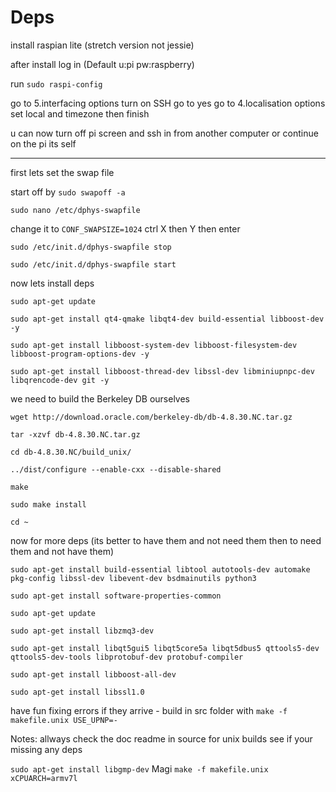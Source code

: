 # Deps

install raspian lite (stretch version not jessie)

after install log in (Default u:pi pw:raspberry)

run ```sudo raspi-config```

go to 5.interfacing options turn on SSH go to yes go to 4.localisation options set local and timezone   then finish

u can now turn off pi screen and ssh in from another computer or continue on the pi its self 

---------------------------------------------------------------------------------------------
first lets set the swap file

start off by ```sudo swapoff -a```

```sudo nano /etc/dphys-swapfile```

change it to ```CONF_SWAPSIZE=1024``` ctrl X then Y then enter

```sudo /etc/init.d/dphys-swapfile stop```

```sudo /etc/init.d/dphys-swapfile start```

now lets install deps

```sudo apt-get update```

```sudo apt-get install qt4-qmake libqt4-dev build-essential libboost-dev -y```

```sudo apt-get install libboost-system-dev libboost-filesystem-dev libboost-program-options-dev -y```

```sudo apt-get install libboost-thread-dev libssl-dev libminiupnpc-dev libqrencode-dev git -y```

we need to build the Berkeley DB ourselves

```wget http://download.oracle.com/berkeley-db/db-4.8.30.NC.tar.gz ```

```tar -xzvf db-4.8.30.NC.tar.gz```

```cd db-4.8.30.NC/build_unix/```

```../dist/configure --enable-cxx --disable-shared```

```make```

```sudo make install```

```cd ~```

now for more deps (its better to have them and not need them then to need them and not have them)

```sudo apt-get install build-essential libtool autotools-dev automake pkg-config libssl-dev libevent-dev bsdmainutils python3```

```sudo apt-get install software-properties-common```

```sudo apt-get update```

```sudo apt-get install libzmq3-dev```

```sudo apt-get install libqt5gui5 libqt5core5a libqt5dbus5 qttools5-dev qttools5-dev-tools libprotobuf-dev protobuf-compiler```

```sudo apt-get install libboost-all-dev```

```sudo apt-get install libssl1.0```

have fun fixing errors if they arrive - build in src folder with ```make -f makefile.unix USE_UPNP=-```

Notes: allways check the doc readme in source for unix builds see if your missing any deps

```sudo apt-get install libgmp-dev``` Magi ```make -f makefile.unix xCPUARCH=armv7l```
       


